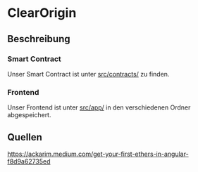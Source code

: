 # ClearOrigin 

## Beschreibung
### Smart Contract
Unser Smart Contract ist unter [src/contracts/](src/contracts/ClearOriginNetwork.sol) zu finden.
### Frontend
Unser Frontend ist unter [src/app/](src/app/) in den verschiedenen Ordner abgespeichert.


## Quellen
https://ackarim.medium.com/get-your-first-ethers-in-angular-f8d9a62735ed


